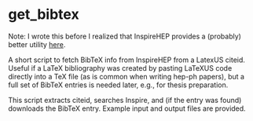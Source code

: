 # get_bibtex

Note: I wrote this before I realized that InspireHEP provides a (probably) better utility [here](https://inspirehep.net/info/hep/tools/bibliography_generate?ln=en).

A short script to fetch BibTeX info from InspireHEP from a LatexUS citeid. 
Useful if a LaTeX bibliography was created by pasting LaTeXUS code directly into a TeX file (as is common when 
writing hep-ph papers), but a full set of BibTeX entries is needed later, e.g., for thesis preparation.

This script extracts citeid, searches Inspire, and (if the entry was found) downloads the BibTeX entry. 
Example input and output files are provided.
